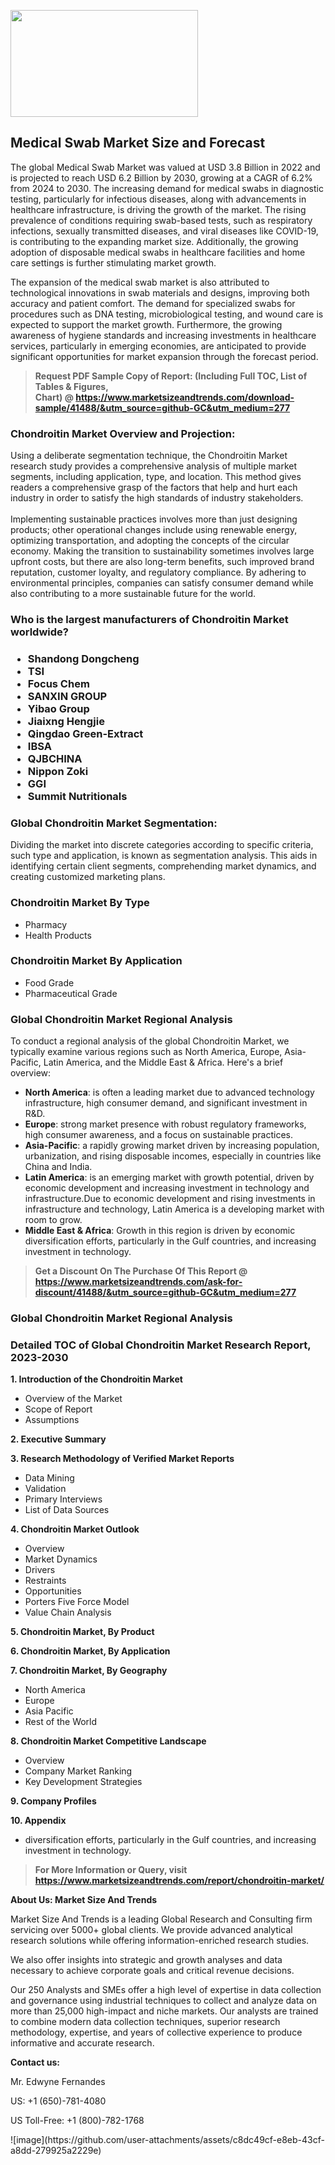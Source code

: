 <p><img class="alignnone size-medium wp-image-20088" src="https://ffe5etoiles.com/wp-content/uploads/2024/12/MST1-300x171.png" alt="" width="300" height="171" /></p><h2>Medical Swab Market Size and Forecast</h2><p>The global Medical Swab Market was valued at USD 3.8 Billion in 2022 and is projected to reach USD 6.2 Billion by 2030, growing at a CAGR of 6.2% from 2024 to 2030. The increasing demand for medical swabs in diagnostic testing, particularly for infectious diseases, along with advancements in healthcare infrastructure, is driving the growth of the market. The rising prevalence of conditions requiring swab-based tests, such as respiratory infections, sexually transmitted diseases, and viral diseases like COVID-19, is contributing to the expanding market size. Additionally, the growing adoption of disposable medical swabs in healthcare facilities and home care settings is further stimulating market growth.</p><p>The expansion of the medical swab market is also attributed to technological innovations in swab materials and designs, improving both accuracy and patient comfort. The demand for specialized swabs for procedures such as DNA testing, microbiological testing, and wound care is expected to support the market growth. Furthermore, the growing awareness of hygiene standards and increasing investments in healthcare services, particularly in emerging economies, are anticipated to provide significant opportunities for market expansion through the forecast period.</p></p><blockquote id="" class=""><strong>Request PDF Sample Copy of Report: (Including Full TOC, List of Tables &amp; Figures, Chart)&nbsp;@&nbsp;<strong><a href="https://www.marketsizeandtrends.com/download-sample/41488/&utm_source=github-GC&utm_medium=277" target="_blank">https://www.marketsizeandtrends.com/download-sample/41488/&utm_source=github-GC&utm_medium=277</a></strong></strong></blockquote><h3 id="" class="">Chondroitin Market&nbsp;Overview and Projection:</h3><p id="" class="">Using a deliberate segmentation technique, the Chondroitin Market research study provides a comprehensive analysis of multiple market segments, including application, type, and location. This method gives readers a comprehensive grasp of the factors that help and hurt each industry in order to satisfy the high standards of industry stakeholders. <br /> <br />Implementing sustainable practices involves more than just designing products; other operational changes include using renewable energy, optimizing transportation, and adopting the concepts of the circular economy. Making the transition to sustainability sometimes involves large upfront costs, but there are also long-term benefits, such improved brand reputation, customer loyalty, and regulatory compliance. By adhering to environmental principles, companies can satisfy consumer demand while also contributing to a more sustainable future for the world.</p><h3 id="" class="">Who is the largest manufacturers of&nbsp;Chondroitin Market worldwide?</h3><h3 class=""><p><ul><li>Shandong Dongcheng </li><li> TSI </li><li> Focus Chem </li><li> SANXIN GROUP </li><li> Yibao Group </li><li> Jiaixng Hengjie </li><li> Qingdao Green-Extract </li><li> IBSA </li><li> QJBCHINA </li><li> Nippon Zoki </li><li> GGI </li><li> Summit Nutritionals</li></ul></p></h3><h3 id="" class="">Global&nbsp;Chondroitin Market Segmentation:</h3><p id="" class="">Dividing the market into discrete categories according to specific criteria, such type and application, is known as segmentation analysis. This aids in identifying certain client segments, comprehending market dynamics, and creating customized marketing plans.</p><h3 id="" class="">Chondroitin Market&nbsp;By Type</h3><p><p><ul><li>Pharmacy</li><li> Health Products</p></li></ul></p></p><h3 id="" class="">Chondroitin Market&nbsp;By Application</h3><p class=""><p><ul><li>Food Grade</li><li> Pharmaceutical Grade</li></ul></p></p><h3 id="" class="">Global Chondroitin Market Regional Analysis</h3><p id="" class="">To conduct a regional analysis of the global Chondroitin Market, we typically examine various regions such as North America, Europe, Asia-Pacific, Latin America, and the Middle East &amp; Africa. Here's a brief overview:</p><ul><li><strong>North America</strong>: is often a leading market due to advanced technology infrastructure, high consumer demand, and significant investment in R&amp;D.</li><li><strong>Europe</strong>: strong market presence with robust regulatory frameworks, high consumer awareness, and a focus on sustainable practices.</li><li><strong>Asia-Pacific</strong>: a rapidly growing market driven by increasing population, urbanization, and rising disposable incomes, especially in countries like China and India.</li><li><strong>Latin America</strong>: is an emerging market with growth potential, driven by economic development and increasing investment in technology and infrastructure.Due to economic development and rising investments in infrastructure and technology, Latin America is a developing market with room to grow.</li><li><strong>Middle East &amp; Africa</strong>: Growth in this region is driven by economic diversification efforts, particularly in the Gulf countries, and increasing investment in technology.</li></ul><blockquote id="" class=""><strong>Get a Discount On The Purchase Of This Report @ <strong><a href="https://www.marketsizeandtrends.com/ask-for-discount/41488/&utm_source=github-GC&utm_medium=277" target="_blank">https://www.marketsizeandtrends.com/ask-for-discount/41488/&utm_source=github-GC&utm_medium=277</a></strong></strong></blockquote><h3 id="" class="">Global Chondroitin Market Regional Analysis</h3><h3 id="" class="">Detailed TOC of Global Chondroitin Market Research Report, 2023-2030</h3><p id="" class=""><strong>1. Introduction of the Chondroitin Market</strong></p><ul><li>Overview of the Market</li><li>Scope of Report</li><li>Assumptions</li></ul><p id="" class=""><strong>2. Executive Summary</strong></p><p id="" class=""><strong>3. Research Methodology of Verified Market Reports</strong></p><ul><li>Data Mining</li><li>Validation</li><li>Primary Interviews</li><li>List of Data Sources</li></ul><p id="" class=""><strong>4. Chondroitin Market Outlook</strong></p><ul><li>Overview</li><li>Market Dynamics</li><li>Drivers</li><li>Restraints</li><li>Opportunities</li><li>Porters Five Force Model</li><li>Value Chain Analysis</li></ul><p id="" class=""><strong>5. Chondroitin Market, By Product</strong></p><p id="" class=""><strong>6. Chondroitin Market, By Application</strong></p><p id="" class=""><strong>7. Chondroitin Market, By Geography</strong></p><ul><li>North America</li><li>Europe</li><li>Asia Pacific</li><li>Rest of the World</li></ul><p id="" class=""><strong>8. Chondroitin Market Competitive Landscape</strong></p><ul><li>Overview</li><li>Company Market Ranking</li><li>Key Development Strategies</li></ul><p id="" class=""><strong>9. Company Profiles</strong></p><p id="" class=""><strong>10. Appendix</strong></p><ul><li>diversification efforts, particularly in the Gulf countries, and increasing investment in technology.</li></ul><blockquote id="" class=""><strong>For More Information or Query, visit <strong><strong><a href="https://www.marketsizeandtrends.com/report/chondroitin-market/" target="_blank">https://www.marketsizeandtrends.com/report/chondroitin-market/</a></strong></strong></strong></blockquote><p id="" class=""><strong>About Us: Market Size And Trends</strong></p><p id="" class="">Market Size And Trends is a leading Global Research and Consulting firm servicing over 5000+ global clients. We provide advanced analytical research solutions while offering information-enriched research studies.</p><p id="" class="">We also offer insights into strategic and growth analyses and data necessary to achieve corporate goals and critical revenue decisions.</p><p id="" class="">Our 250 Analysts and SMEs offer a high level of expertise in data collection and governance using industrial techniques to collect and analyze data on more than 25,000 high-impact and niche markets. Our analysts are trained to combine modern data collection techniques, superior research methodology, expertise, and years of collective experience to produce informative and accurate research.</p><p id="" class=""><strong>Contact us:</strong></p><p id="" class="">Mr. Edwyne Fernandes</p><p id="" class="">US: +1 (650)-781-4080</p><p id="" class="">US Toll-Free: +1 (800)-782-1768</p>
![image](https://github.com/user-attachments/assets/c8dc49cf-e8eb-43cf-a8dd-279925a2229e)
